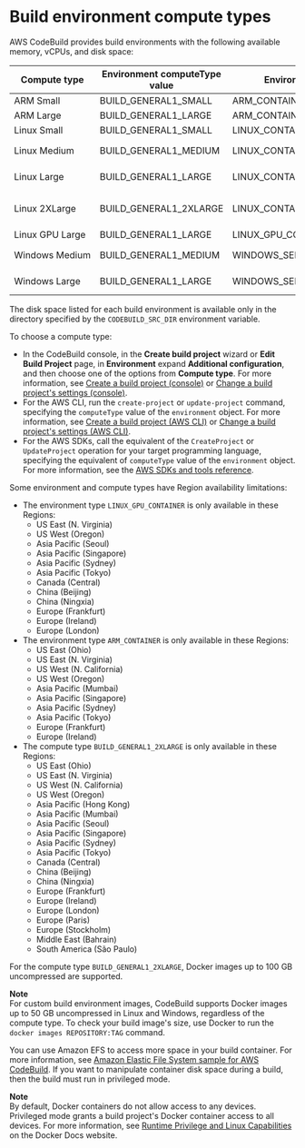 # Build environment compute types<a name="build-env-ref-compute-types"></a>

AWS CodeBuild provides build environments with the following available memory, vCPUs, and disk space:


| Compute type | Environment computeType value | Environment type value | Memory | vCPUs | Disk space | 
| --- | --- | --- | --- | --- | --- | 
| ARM Small | BUILD\_GENERAL1\_SMALL | ARM\_CONTAINER | 4 GB | 2 | 50 GB | 
| ARM Large | BUILD\_GENERAL1\_LARGE | ARM\_CONTAINER | 16 GB | 8 | 50 GB | 
| Linux Small | BUILD\_GENERAL1\_SMALL | LINUX\_CONTAINER | 3 GB | 2 | 64 GB | 
| Linux Medium | BUILD\_GENERAL1\_MEDIUM | LINUX\_CONTAINER | 7 GB | 4 | 128 GB | 
| Linux Large | BUILD\_GENERAL1\_LARGE | LINUX\_CONTAINER | 15 GB | 8 | 128 GB | 
| Linux 2XLarge | BUILD\_GENERAL1\_2XLARGE | LINUX\_CONTAINER | 145 GB | 72 | 824 GB \(SSD\) | 
| Linux GPU Large | BUILD\_GENERAL1\_LARGE | LINUX\_GPU\_CONTAINER | 255 GB | 32 | 50 GB | 
| Windows Medium | BUILD\_GENERAL1\_MEDIUM | WINDOWS\_SERVER\_2019\_CONTAINER | 7 GB | 4 | 128 GB | 
| Windows Large | BUILD\_GENERAL1\_LARGE | WINDOWS\_SERVER\_2019\_CONTAINER | 15 GB | 8 | 128 GB | 

The disk space listed for each build environment is available only in the directory specified by the `CODEBUILD_SRC_DIR` environment variable\.

To choose a compute type:
+ In the CodeBuild console, in the **Create build project** wizard or **Edit Build Project** page, in **Environment** expand **Additional configuration**, and then choose one of the options from **Compute type**\. For more information, see [Create a build project \(console\)](create-project-console.md) or [Change a build project's settings \(console\)](change-project-console.md)\.
+ For the AWS CLI, run the `create-project` or `update-project` command, specifying the `computeType` value of the `environment` object\. For more information, see [Create a build project \(AWS CLI\)](create-project-cli.md) or [Change a build project's settings \(AWS CLI\)](change-project-cli.md)\.
+ For the AWS SDKs, call the equivalent of the `CreateProject` or `UpdateProject` operation for your target programming language, specifying the equivalent of `computeType` value of the `environment` object\. For more information, see the [AWS SDKs and tools reference](sdk-ref.md)\.

Some environment and compute types have Region availability limitations: 
+ The environment type `LINUX_GPU_CONTAINER` is only available in these Regions:
  + US East \(N\. Virginia\)
  + US West \(Oregon\)
  + Asia Pacific \(Seoul\)
  + Asia Pacific \(Singapore\)
  + Asia Pacific \(Sydney\)
  + Asia Pacific \(Tokyo\)
  + Canada \(Central\)
  + China \(Beijing\)
  + China \(Ningxia\)
  + Europe \(Frankfurt\)
  + Europe \(Ireland\)
  + Europe \(London\)
+ The environment type `ARM_CONTAINER` is only available in these Regions:
  + US East \(Ohio\)
  + US East \(N\. Virginia\)
  + US West \(N\. California\)
  + US West \(Oregon\)
  + Asia Pacific \(Mumbai\)
  + Asia Pacific \(Singapore\)
  + Asia Pacific \(Sydney\)
  + Asia Pacific \(Tokyo\)
  + Europe \(Frankfurt\)
  + Europe \(Ireland\)
+ The compute type `BUILD_GENERAL1_2XLARGE` is only available in these Regions:
  + US East \(Ohio\)
  + US East \(N\. Virginia\)
  + US West \(N\. California\)
  + US West \(Oregon\)
  + Asia Pacific \(Hong Kong\)
  + Asia Pacific \(Mumbai\)
  + Asia Pacific \(Seoul\)
  + Asia Pacific \(Singapore\)
  + Asia Pacific \(Sydney\)
  + Asia Pacific \(Tokyo\)
  + Canada \(Central\)
  + China \(Beijing\)
  + China \(Ningxia\)
  + Europe \(Frankfurt\)
  + Europe \(Ireland\)
  + Europe \(London\)
  + Europe \(Paris\)
  + Europe \(Stockholm\)
  + Middle East \(Bahrain\)
  + South America \(São Paulo\)

For the compute type `BUILD_GENERAL1_2XLARGE`, Docker images up to 100 GB uncompressed are supported\.

**Note**  
For custom build environment images, CodeBuild supports Docker images up to 50 GB uncompressed in Linux and Windows, regardless of the compute type\. To check your build image's size, use Docker to run the `docker images REPOSITORY:TAG` command\.

You can use Amazon EFS to access more space in your build container\. For more information, see [Amazon Elastic File System sample for AWS CodeBuild](sample-efs.md)\. If you want to manipulate container disk space during a build, then the build must run in privileged mode\.

**Note**  
By default, Docker containers do not allow access to any devices\. Privileged mode grants a build project's Docker container access to all devices\. For more information, see [Runtime Privilege and Linux Capabilities](https://docs.docker.com/engine/reference/run/#runtime-privilege-and-linux-capabilities) on the Docker Docs website\.